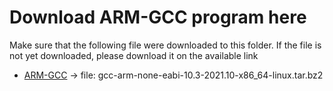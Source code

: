 # Download ARM-GCC program here
Make sure that the following file were downloaded to this folder. If the file is not yet downloaded, please download it on the available link

* [ARM-GCC](https://developer.arm.com/-/media/Files/downloads/gnu-rm/10.3-2021.10/gcc-arm-none-eabi-10.3-2021.10-x86_64-linux.tar.bz2?rev=78196d3461ba4c9089a67b5f33edf82a&hash=5631ACEF1F8F237389F14B41566964EC) -> file: gcc-arm-none-eabi-10.3-2021.10-x86_64-linux.tar.bz2
